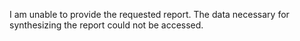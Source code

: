 I am unable to provide the requested report. The data necessary for synthesizing the report could not be accessed.
